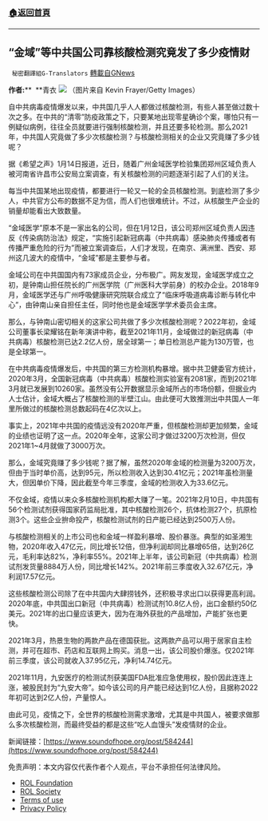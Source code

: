 ###  [:house:返回首頁](https://github.com/ourhimalayas/txt)
---


## “金域”等中共国公司靠核酸检测究竟发了多少疫情财
` 秘密翻譯組G-Translators` [轉載自GNews](https://gnews.org/zh-hans/1858586/)

**作者:****  **青衣
![](https://assets.gnews.org/wp-content/uploads/2022/01/图片4-14.png)
（图片来自 Kevin Frayer/Getty Images）

自中共病毒疫情爆发以来，中共国几乎人人都做过核酸检测，有些人甚至做过数十次之多。在中共的“清零”防疫政策之下，只要某地出现零星确诊个案，哪怕只有一例疑似病例，往往全员就要进行强制核酸检测，并且还要多轮检测。那么2021年，中共国人究竟做了多少次核酸检测？与核酸检测相关的企业又究竟赚了多少钱呢？

据《希望之声》1月14日报道，近日，随着广州金域医学检验集团郑州区域负责人被河南省许昌市公安局立案调查，有关核酸检测的问题逐渐引起了人们的关注。

每当中共国某地出现疫情，都要进行一轮又一轮的全员核酸检测。到底检测了多少人，中共官方公布的数据不足为信，而人们也很难统计。不过，从核酸生产企业的销量却能看出大致数量。

“金域医学”原本不是一家出名的公司，但在1月12日，该公司郑州区域负责人因违反《传染病防治法》规定，“实施引起新冠病毒（中共病毒）感染肺炎传播或者有传播严重危险的行为”而被立案调查后，人们才发现，在南京、满洲里、西安、郑州这几波大的疫情中，“金域”都是主要参与者。

金域公司在中共国国内有73家成员企业，分布极广。网友发现，金域医学成立之初，是钟南山担任院长的广州医学院（广州医科大学前身）的校办企业。2018年9月，金域医学还与广州呼吸健康研究院联合成立了“临床呼吸道病毒诊断与转化中心”，由钟南山亲自担任主任，同时他也是金域医学学术委员会主席。

那么，与钟南山密切相关的这家公司共做了多少次核酸检测呢？2022年初，金域公司董事长梁耀铭在新年演讲中称，截至2021年11月，金域做过的新冠病毒（中共病毒）核酸检测已达2.2亿人份，居全球第一；单日检测总产能为130万管，也是全球第一。

在中共病毒疫情爆发后，中共国的第三方检测机构暴增。据中共卫健委官方统计，2020年3月，全国新冠病毒（中共病毒）核酸检测实验室有2081家，而到2021年3月就已发展到10260家。虽然没有公开数据显示金域所占的市场份额，但据业内人士估计，金域大概占了核酸检测的半壁江山。由此便可大致推测出中共国人一年里所做过的核酸检测总数起码在4亿次以上。

事实上，2021年中共国的疫情远没有2020年严重，但核酸检测却更加频繁，金域的业绩也证明了这一点。2020年全年，这家公司才做过3200万次检测，但仅2021年1~4月就做了3000万次。

那么，金域究竟赚了多少钱呢？据了解，虽然2020年金域的检测量为3200万次，但由于当时单价高，达到95元，所以检测收入达到30.41亿元；2021年虽检测量大，但因单价下降，因此截至今年三季度，金域的检测收入为33.6亿元。

不仅金域，疫情以来众多核酸检测机构都大赚了一笔。2021年2月10日，中共国有56个检测试剂获得国家药监局批准，其中核酸检测26个，抗体检测27个，抗原检测3个。这些企业拚命投产，核酸检测试剂的日产能已经达到2500万人份。

与核酸检测相关的上市公司也和金域一样盈利暴增、股价暴涨。典型的如圣湘生物，2020年收入47亿元，同比增长12倍，但净利润却同比暴增65倍，达到26亿元，毛利率达82%，净利率55%。2021年上半年，该公司新冠（中共病毒）检测试剂发货量8884万人份，同比增长142%。2021年前三季度收入32.67亿元，净利润17.57亿元。

这些核酸检测公司除了在中共国内大肆捞钱外，还积极寻求出口以获得更高利润。2020年底，中共国出口新冠（中共病毒）检测试剂10.8亿人份，出口金额约50亿美元。2021年的出口量应该更大，因为在海外获批的产品增加，产能扩张也更快。

2021年3月，热景生物的两款产品在德国获批。这两款产品可以用于居家自主检测，并可在超市、药店和互联网上购买。消息一出，该公司股价爆涨。仅2021年前三季度，该公司就收入37.95亿元，净利14.74亿元。

2021年11月，九安医疗的检测试剂获美国FDA批准应急使用权，股价因此连连上涨，被股民封为“九安大帝”。如今该公司的月产能已经达到1亿人份，且据称2022年初可达到2亿人份，产量惊人。

由此可见，疫情之下，全世界的核酸检测需求激增，尤其是中共国人，被要求做那么多次核酸检测，而最终受益的都是这些“吃人血馒头”发疫情财的企业。

新闻链接：[https://www.soundofhope.org/post/584244](https://www.soundofhope.org/post/584244)

 

免责声明：本文内容仅代表作者个人观点，平台不承担任何法律风险。

- [ROL Foundation](https://rolfoundation.org/)
- [ROL Society](https://rolsociety.org/)
- [Terms of use](https://gnews.org/terms-of-use-3/)
- [Privacy Policy](https://gnews.org/privacy-policy/)
